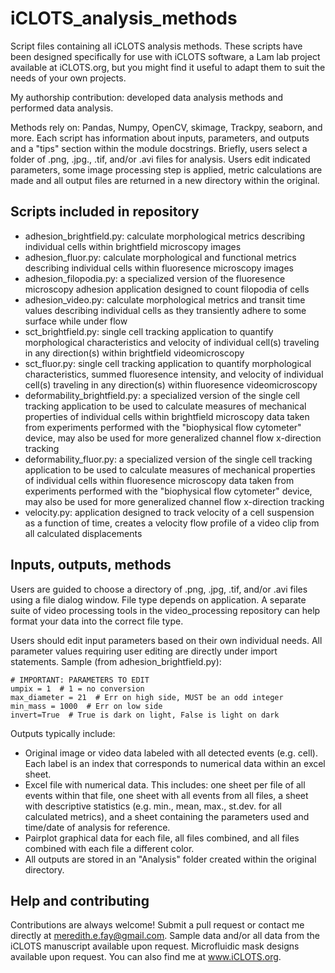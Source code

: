 # iCLOTS_analysis_methods
Script files containing all iCLOTS analysis methods.
These scripts have been designed specifically for use with iCLOTS software, a Lam lab project available at iCLOTS.org, but you might find it useful to adapt them to suit the needs of your own projects.

My authorship contribution: developed data analysis methods and performed data analysis.

Methods rely on: Pandas, Numpy, OpenCV, skimage, Trackpy, seaborn, and more.
Each script has information about inputs, parameters, and outputs and a "tips" section within the module docstrings. Briefly, users select a folder of .png, .jpg., .tif, and/or .avi files for analysis. Users edit indicated parameters, some image processing step is applied, metric calculations are made and all output files are returned in a new directory within the original.

## Scripts included in repository
- adhesion_brightfield.py: calculate morphological metrics describing individual cells within brightfield microscopy images
- adhesion_fluor.py: calculate morphological and functional metrics describing individual cells within fluoresence microscopy images
- adhesion_filopodia.py: a specialized version of the fluoresence microscopy adhesion application designed to count filopodia of cells
- adhesion_video.py: calculate morphological metrics and transit time values describing individual cells as they transiently adhere to some surface while under flow
- sct_brightfield.py: single cell tracking application to quantify morphological characteristics and velocity of individual cell(s) traveling in any direction(s) within brightfield videomicroscopy
- sct_fluor.py: single cell tracking application to quantify morphological characteristics, summed fluoresence intensity, and velocity of individual cell(s) traveling in any direction(s) within fluoresence videomicroscopy
- deformability_brightfield.py: a specialized version of the single cell tracking application to be used to calculate measures of mechanical properties of individual cells within brightfield microscopy data taken from experiments performed with the "biophysical flow cytometer" device, may also be used for more generalized channel flow x-direction tracking
- deformability_fluor.py: a specialized version of the single cell tracking application to be used to calculate measures of mechanical properties of individual cells within fluoresence microscopy data taken from experiments performed with the "biophysical flow cytometer" device, may also be used for more generalized channel flow x-direction tracking
- velocity.py: application designed to track velocity of a cell suspension as a function of time, creates a velocity flow profile of a video clip from all calculated displacements


## Inputs, outputs, methods
Users are guided to choose a directory of .png, .jpg, .tif, and/or .avi files using a file dialog window. File type depends on application. A separate suite of video processing tools in the video_processing repository can help format your data into the correct file type.

Users should edit input parameters based on their own individual needs. All parameter values requiring user editing are directly under import statements. Sample (from adhesion_brightfield.py):

```
# IMPORTANT: PARAMETERS TO EDIT
umpix = 1  # 1 = no conversion
max_diameter = 21  # Err on high side, MUST be an odd integer
min_mass = 1000  # Err on low side
invert=True  # True is dark on light, False is light on dark

```

Outputs typically include:
- Original image or video data labeled with all detected events (e.g. cell). Each label is an index that corresponds to numerical data within an excel sheet.
- Excel file with numerical data. This includes: one sheet per file of all events within that file, one sheet with all events from all files, a sheet with descriptive statistics (e.g. min., mean, max., st.dev. for all calculated metrics), and a sheet containing the parameters used and time/date of analysis for reference.
- Pairplot graphical data for each file, all files combined, and all files combined with each file a different color.
- All outputs are stored in an "Analysis" folder created within the original directory.


## Help and contributing
Contributions are always welcome! Submit a pull request or contact me directly at meredith.e.fay@gmail.com. Sample data and/or all data from the iCLOTS manuscript available upon request. Microfluidic mask designs available upon request. You can also find me at www.iCLOTS.org.
